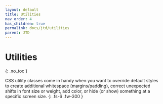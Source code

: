 ```yaml
---
layout: default
title: Utilities
nav_order: 4
has_children: true
permalink: docs/jtd/utilities
parent: JTD
---
```


# Utilities
{: .no_toc }

CSS utility classes come in handy when you want to override default styles to create additional whitespace (margins/padding), correct unexpected shifts in font size or weight, add color, or hide (or show) something at a specific screen size.
{: .fs-6 .fw-300 }

